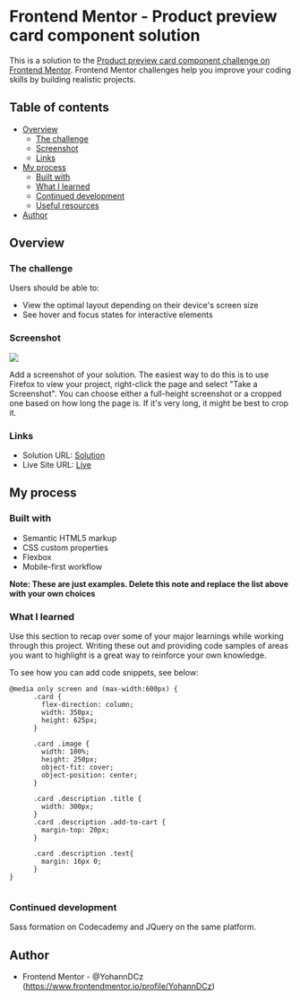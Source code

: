 # Frontend Mentor - Product preview card component solution

This is a solution to the [Product preview card component challenge on Frontend Mentor](https://www.frontendmentor.io/challenges/product-preview-card-component-GO7UmttRfa). Frontend Mentor challenges help you improve your coding skills by building realistic projects. 

## Table of contents

- [Overview](#overview)
  - [The challenge](#the-challenge)
  - [Screenshot](#screenshot)
  - [Links](#links)
- [My process](#my-process)
  - [Built with](#built-with)
  - [What I learned](#what-i-learned)
  - [Continued development](#continued-development)
  - [Useful resources](#useful-resources)
- [Author](#author)


## Overview

### The challenge

Users should be able to:

- View the optimal layout depending on their device's screen size
- See hover and focus states for interactive elements

### Screenshot

![](./screenshot.jpg)

Add a screenshot of your solution. The easiest way to do this is to use Firefox to view your project, right-click the page and select "Take a Screenshot". You can choose either a full-height screenshot or a cropped one based on how long the page is. If it's very long, it might be best to crop it.

### Links

- Solution URL: [Solution](https://your-solution-url.com)
- Live Site URL: [Live](https://yohanndcz.github.io/SimpleCard02/)
## My process

### Built with

- Semantic HTML5 markup
- CSS custom properties
- Flexbox
- Mobile-first workflow

**Note: These are just examples. Delete this note and replace the list above with your own choices**

### What I learned

Use this section to recap over some of your major learnings while working through this project. Writing these out and providing code samples of areas you want to highlight is a great way to reinforce your own knowledge.

To see how you can add code snippets, see below:

```
@media only screen and (max-width:600px) {
      .card {
        flex-direction: column;
        width: 350px;
        height: 625px;
      }

      .card .image {
        width: 100%;
        height: 250px;
        object-fit: cover;
        object-position: center;
      }

      .card .description .title {
        width: 300px;
      }
      .card .description .add-to-cart {
        margin-top: 20px;
      }

      .card .description .text{
        margin: 16px 0;
      }
}
    
```

### Continued development

Sass formation on Codecademy and JQuery on the same platform.



## Author
- Frontend Mentor - @YohannDCz (https://www.frontendmentor.io/profile/YohannDCz)

